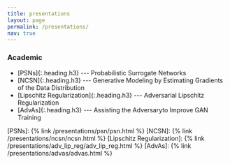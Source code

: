 ```yaml
---
title: presentations
layout: page
permalink: /presentations/
nav: true
---
```


### Academic
* [PSNs]{:.heading.h3} --- Probabilistic Surrogate Networks
* [NCSN]{:.heading.h3} --- Generative Modeling by Estimating Gradients of the
  Data Distribution
* [Lipschitz Regularization]{:.heading.h3} --- Adversarial Lipschitz Regularization
* [AdvAs]{:.heading.h3} --- Assisting the Adversaryto Improve GAN Training

[PSNs]: {% link /presentations/psn/psn.html %}
[NCSN]: {% link /presentations/ncsn/ncsn.html %}
[Lipschitz Regularization]: {% link /presentations/adv_lip_reg/adv_lip_reg.html %}
[AdvAs]: {% link /presentations/advas/advas.html %}
